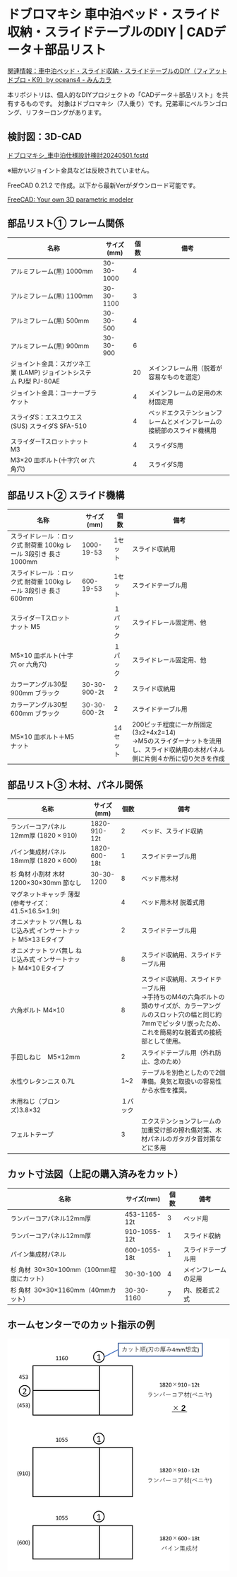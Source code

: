 # ドブロマキシ 車中泊ベッド・スライド収納・スライドテーブルのDIY | CADデータ＋部品リスト



[関連情報：車中泊ベッド・スライド収納・スライドテーブルのDIY（フィアット ドブロ・K9）by oceans4 - みんカラ](https://minkara.carview.co.jp/userid/3643861/car/3600346/8404194/note.aspx)

本リポジトリは、個人的なDIYプロジェクトの「CADデータ＋部品リスト」を共有するものです。
対象はドブロマキシ（7人乗り）です。兄弟車にベルランゴロング、リフターロングがあります。


## 検討図：3D-CAD


[ドブロマキシ_車中泊仕様設計検討20240501.fcstd](ドブロマキシ_車中泊仕様設計検討20240501.fcstd)

※細かいジョイント金具などは反映されていません。

FreeCAD 0.21.2 で作成。以下から最新Verがダウンロード可能です。

[FreeCAD: Your own 3D parametric modeler](https://www.freecad.org/downloads.php)


## 部品リスト① フレーム関係


| 名称                                          | サイズ(mm)    | 個数  | 備考                                  |
| ------------------------------------------- | ---------- | --- | ----------------------------------- |
| アルミフレーム(黒) 1000mm                           | 30-30-1000 | 4   |                                     |
| アルミフレーム(黒) 1100mm                           | 30-30-1100 | 3   |                                     |
| アルミフレーム(黒) 500mm                            | 30-30-500  | 4   |                                     |
| アルミフレーム(黒) 900mm                            | 30-30-900  | 6   |                                     |
| ジョイント金具：スガツネ工業 (LAMP) ジョイントシステム PJ型 PJ-80AE |            | 20  | メインフレーム用（脱着が容易なものを選定）               |
| ジョイント金具：コーナーブラケット                           |            | 4   | メインフレームの足用の木材固定用                    |
| スライダS：エスユウエス(SUS) スライダS SFA-510             |            | 4   | ベッドエクステンションフレームとメインフレームの接続部のスライド機構用 |
| スライダーTスロットナット M3                            |            | 4   | スライダS用                              |
| M3×20 皿ボルト(十字穴 or 六角穴)                      |            | 4   | スライダS用                              |

## 部品リスト② スライド機構

|名称|サイズ(mm)|個数|備考|
|---|---|---|---|
|スライドレール ：ロック式 耐荷重 100kg レール 3段引き 長さ1000mm|1000-19-53|1セット|スライド収納用|
|スライドレール ：ロック式 耐荷重 100kg レール 3段引き 長さ600mm|600-19-53|1セット|スライドテーブル用|
|スライダーTスロットナット M5||１パック|スライドレール固定用、他|
|M5×10 皿ボルト(十字穴 or 六角穴)||１パック|スライドレール固定用、他|
|カラーアングル30型 900mm ブラック|30-30-900-2t|2|スライド収納用|
|カラーアングル30型 600mm ブラック|30-30-600-2t|2|スライドテーブル用|
|M5×10 皿ボルト＋M5ナット||14セット|200ピッチ程度に一か所固定(3x2+4x2=14)  <br>→M5のスライダーナットを流用し、スライド収納用の木材パネル側に片側４か所に切り欠きを作成|


## 部品リスト③ 木材、パネル関係


| 名称                                    | サイズ(mm)      | 個数   | 備考                                                                                                |
| ------------------------------------- | ------------ | ---- | ------------------------------------------------------------------------------------------------- |
| ランバーコアパネル12mm厚 (1820 × 910)           | 1820-910-12t | 2    | ベッド、スライド収納                                                                                        |
| パイン集成材パネル 18mm厚 (1820 × 600)          | 1820-600-18t | 1    | スライドテーブル用                                                                                         |
| 杉 角材 小割材 木材 1200×30×30mm 節なし          | 30-30-1200   | 8    | ベッド用木材                                                                                            |
| マグネットキャッチ 薄型(参考サイズ：41.5×16.5×1.9t)    |              | 4    | ベッド用木材 脱着式用                                                                                       |
| オニメナット ツバ無し ねじ込み式 インサートナット M5×13 Eタイプ |              | 2    | スライドテーブル用                                                                                         |
| オニメナット ツバ無し ねじ込み式 インサートナット M4×10 Eタイプ |              | 8    | スライド収納用、スライドテーブル用                                                                                 |
| 六角ボルト M4×10                           |              | 8    | スライド収納用、スライドテーブル用  <br>→手持ちのM4の六角ボルトの頭のサイズが、カラーアングルのスロット穴の幅と同じ約7mmでピッタリ嵌ったため、これを簡易的な脱着式の接続部として使用。 |
| 手回しねじ　M5×12mm                         |              | 2    | スライドテーブル用（外れ防止、念のため）                                                                              |
| 水性ウレタンニス 0.7L                         |              | 1~2  | テーブルを別色としたので2個準備。臭気と取扱いの容易性から水性を推奨。                                                               |
| 木用ねじ（ブロンズ)3.8×32                      |              | １パック |                                                                                                   |
| フェルトテープ                               |              | 3    | エクステンションフレームの加重受け部の擦れ傷対策、木材パネルのガタガタ音対策などに多用                                                       |

## カット寸法図（上記の購入済みをカット）

| 名称                             | サイズ(mm)      | 個数  | 備考         |
| ------------------------------ | ------------ | --- | ---------- |
| ランバーコアパネル12mm厚                 | 453-1165-12t | 3   | ベッド用       |
| ランバーコアパネル12mm厚                 | 910-1055-12t | 1   | スライド収納     |
| パイン集成材パネル                      | 600-1055-18t | 1   | スライドテーブル用  |
| 杉 角材  30×30×100mm（100mm程度にカット） | 30-30-100    | 4   | メインフレームの足用 |
| 杉 角材  30×30×1160mm（40mmカット）    | 30-30-1160   | 7   | 内、脱着式２式    |

## ホームセンターでのカット指示の例


![木材パネルのカット指示の例](木材パネルのカット指示の例.png)
